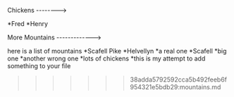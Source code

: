 Chickens
-------->

*Fred 
*Henry

More Mountains
------------->

here is a list of mountains
*Scafell Pike
*Helvellyn
*a real one
*Scafell
*big one
*another wrong one
*lots of chickens
*this is my attempt to add something to your file

>>>>>>> 38adda5792592cca5b492feeb6f954321e5bdb29:mountains.md
